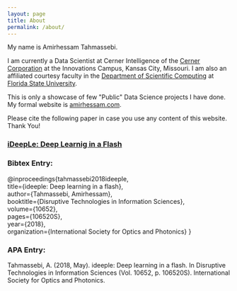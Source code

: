 ```yaml
---
layout: page
title: About
permalink: /about/
---
```


My name is Amirhessam Tahmassebi.

I am currently a Data Scientist at Cerner Intelligence of the [Cerner Corporation](http://www.cerner.com) at the Innovations Campus, Kansas City, Missouri.
I am also an affiliated courtesy faculty in the [Department of Scientific Computing](https://sc.fsu.edu) at [Florida State University](https://fsu.edu). 

This is only a showcase of few "Public" Data Science projects I have done.
My formal website is [amirhessam.com](https://www.amirhessam.com).



Please cite the following paper in case you use any content of this website. Thank You!

### [iDeepLe: Deep Learnig in a Flash](https://doi.org/10.1117/12.2304418)

### Bibtex Entry:


@inproceedings{tahmassebi2018ideeple, <br/>
  title={ideeple: Deep learning in a flash},<br/>
  author={Tahmassebi, Amirhessam},<br/>
  booktitle={Disruptive Technologies in Information Sciences},<br/>
  volume={10652},<br/>
  pages={106520S},<br/>
  year={2018},<br/>
  organization={International Society for Optics and Photonics}
}


### APA Entry:

Tahmassebi, A. (2018, May). ideeple: Deep learning in a flash. In Disruptive Technologies in Information Sciences (Vol. 10652, p. 106520S). International Society for Optics and Photonics.
 




